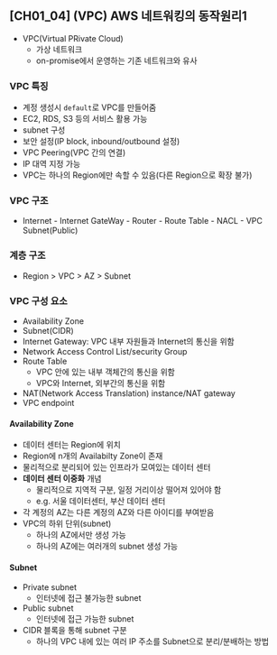 ## [CH01_04] (VPC) AWS 네트워킹의 동작원리1
- VPC(Virtual PRivate Cloud)
  - 가상 네트워크
  - on-promise에서 운영하는 기존 네트워크와 유사

### VPC 특징
- 계정 생성시 `default`로 VPC를 만들어줌
- EC2, RDS, S3 등의 서비스 활용 가능
- subnet 구성
- 보안 설정(IP block, inbound/outbound 설정)
- VPC Peering(VPC 간의 연결)
- IP 대역 지정 가능
- VPC는 하나의 Region에만 속할 수 있음(다른 Region으로 확장 불가)

### VPC 구조
- Internet - Internet GateWay - Router - Route Table - NACL - VPC Subnet(Public)

### 계층 구조
- Region > VPC > AZ > Subnet

### VPC 구성 요소
- Availability Zone
- Subnet(CIDR)
- Internet Gateway: VPC 내부 자원들과 Internet의 통신을 위함
- Network Access Control List/security Group
- Route Table
  - VPC 안에 있는 내부 객체간의 통신을 위함
  - VPC와 Internet, 외부간의 통신을 위함
- NAT(Network Access Translation) instance/NAT gateway
- VPC endpoint

#### Availability Zone
- 데이터 센터는 Region에 위치
- Region에 n개의 Availabilty Zone이 존재
- 물리적으로 분리되어 있는 인프라가 모여있는 데이터 센터
- **데이터 센터 이중화** 개념
  - 물리적으로 지역적 구분, 일정 거리이상 떨어져 있어야 함
  - e.g. 서울 데이터센터, 부산 데이터 센터
- 각 계정의 AZ는 다른 계정의 AZ와 다른 아이디를 부여받음
- VPC의 하위 단위(subnet)
  - 하나의 AZ에서만 생성 가능
  - 하나의 AZ에는 여러개의 subnet 생성 가능

#### Subnet
- Private subnet
  - 인터넷에 접근 불가능한 subnet
- Public subnet
  - 인터넷에 접근 가능한 subnet
- CIDR 블록을 통해 subnet 구분
  - 하나의 VPC 내에 있는 여러 IP 주소를 Subnet으로 분리/분배하는 방법
